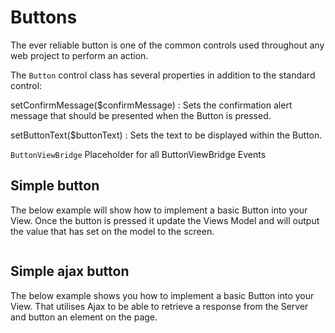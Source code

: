Buttons
=======

The ever reliable button is one of the common controls used throughout any web project to perform an action.

The `Button` control class has several properties in addition to the standard control:

setConfirmMessage($confirmMessage)
:   Sets the confirmation alert message that should be presented when the Button is pressed.

setButtonText($buttonText)
:   Sets the text to be displayed within the Button.

`ButtonViewBridge` Placeholder for all ButtonViewBridge Events

## Simple button

The below example will show how to implement a basic Button into your View. Once the button is pressed it update the Views
Model and will output the value that has set on the model to the screen.

``` dir[examples/SimpleButton]
```

## Simple ajax button

The below example shows you how to implement a basic Button into your View. That utilises Ajax to be able to retrieve a response
from the Server and button an element on the page.

``` dir[examples/SimpleAjaxButton]
```
